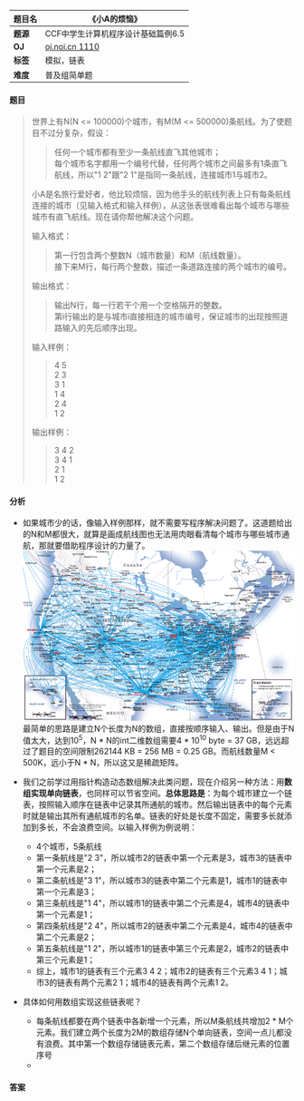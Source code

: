 |题目名|《小A的烦恼》|  
|---|---|  
|**题源**|CCF中学生计算机程序设计基础篇例6.5|  
|**OJ**|[oj.noi.cn 1110](http://oj.noi.cn/oj/#main/show/1110)|  
|**标签**|模拟，链表|  
|**难度**|普及组简单题|  

#### 题目  

> 世界上有N(N <= 100000)个城市，有M(M <= 500000)条航线。为了使题目不过分复杂，假设：  
>> 任何一个城市都有至少一条航线直飞其他城市；  
>> 每个城市名字都用一个编号代替，任何两个城市之间最多有1条直飞航线，所以"1 2"跟"2 1"是指同一条航线，连接城市1与城市2。  
> 
> 小A是名旅行爱好者，他比较烦恼，因为他手头的航线列表上只有每条航线连接的城市（见输入格式和输入样例），从这张表很难看出每个城市与哪些城市有直飞航线。现在请你帮他解决这个问题。
> 
> 输入格式：  
>> 第一行包含两个整数N（城市数量）和M（航线数量）。  
>> 接下来M行，每行两个整数，描述一条道路连接的两个城市的编号。
>
> 输出格式：  
>> 输出N行，每一行若干个用一个空格隔开的整数。  
>> 第i行输出的是与城市i直接相连的城市编号，保证城市的出现按照道路输入的先后顺序出现。  
>
> 输入样例：  
>> 4 5  
>> 2 3  
>> 3 1  
>> 1 4  
>> 2 4  
>> 1 2  
>> 
> 输出样例：  
>> 3 4 2  
>> 3 4 1  
>> 2 1  
>> 1 2  

#### 分析  

* 如果城市少的话，像输入样例那样，就不需要写程序解决问题了。这道题给出的N和M都很大，就算是画成航线图也无法用肉眼看清每个城市与哪些城市通航，那就要借助程序设计的力量了。  
![](/diagrams/oj.noi.cn%201110%20小A的烦恼2.gif)  
最简单的思路是建立N个长度为N的数组，直接按顺序输入、输出。但是由于N值太大，达到10<sup>5</sup>，N * N的int二维数组需要4 * 10<sup>10</sup> byte = 37 GB，远远超过了题目的空间限制262144 KB = 256 MB = 0.25 GB。而航线数量M < 500K，远小于N * N，所以这又是稀疏矩阵。  

* 我们之前学过用指针构造动态数组解决此类问题，现在介绍另一种方法：用**数组实现单向链表**，也同样可以节省空间。**总体思路是**：为每个城市建立一个链表，按照输入顺序在链表中记录其所通航的城市。然后输出链表中的每个元素时就是输出其所有通航城市的名单。链表的好处是长度不固定，需要多长就添加到多长，不会浪费空间。以输入样例为例说明：  
	* 4个城市，5条航线  
	* 第一条航线是"2 3"，所以城市2的链表中第一个元素是3，城市3的链表中第一个元素是2；  
	* 第二条航线是"3 1"，所以城市3的链表中第二个元素是1，城市1的链表中第一个元素是3；  
	* 第三条航线是"1 4"，所以城市1的链表中第二个元素是4，城市4的链表中第一个元素是1；
	* 第四条航线是"2 4"，所以城市2的链表中第二个元素是4，城市4的链表中第二个元素是2；
	* 第五条航线是"1 2"，所以城市1的链表中第三个元素是2，城市2的链表中第三个元素是1；
	* 综上，城市1的链表有三个元素3 4 2；城市2的链表有三个元素3 4 1；城市3的链表有两个元素2 1；城市4的链表有两个元素1 2。  

* 具体如何用数组实现这些链表呢？  
	* 每条航线都要在两个链表中各新增一个元素，所以M条航线共增加2 * M个元素。我们建立两个长度为2M的数组存储N个单向链表，空间一点儿都没有浪费。其中第一个数组存储链表元素，第二个数组存储后继元素的位置序号  
	* 

#### 答案  

